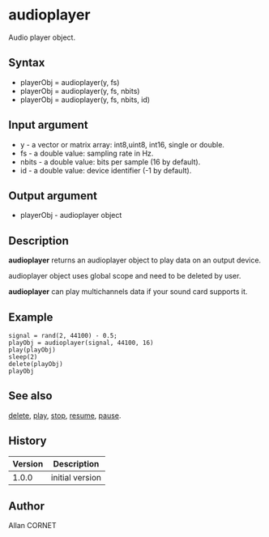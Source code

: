 

# audioplayer

Audio player object.

## Syntax

- playerObj = audioplayer(y, fs)
- playerObj = audioplayer(y, fs, nbits)
- playerObj = audioplayer(y, fs, nbits, id)

## Input argument

 - y - a vector or matrix array: int8,uint8, int16, single or double.
 - fs - a double value: sampling rate in Hz.
 - nbits - a double value: bits per sample (16 by default).
 - id - a double value: device identifier (-1 by default).

## Output argument

 - playerObj - audioplayer object

## Description


  <p><b>audioplayer</b> returns an audioplayer object to play data on an output device.</p>
  <p>audioplayer object uses global scope and need to be deleted by user.</p>
  <p><b>audioplayer</b> can play multichannels data if your sound card supports it.</p>


## Example

```Nelson
signal = rand(2, 44100) - 0.5;
playObj = audioplayer(signal, 44100, 16)
play(playObj)
sleep(2)
delete(playObj)
playObj
```

## See also

[delete](../handle/delete.md), [play](play.md), [stop](stop.md), [resume](resume.md), [pause](pause.html).
## History

|Version|Description|
|------|------|
|1.0.0|initial version|


## Author

Allan CORNET



